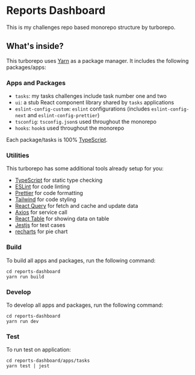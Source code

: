 # Reports Dashboard

This is my challenges repo based monorepo structure by turborepo.

## What's inside?

This turborepo uses [Yarn](https://classic.yarnpkg.com/) as a package manager. It includes the following packages/apps:

### Apps and Packages

- `tasks`: my tasks challenges include task number one and two
- `ui`: a stub React component library shared by `tasks` applications
- `eslint-config-custom`: `eslint` configurations (includes `eslint-config-next` and `eslint-config-prettier`)
- `tsconfig`: `tsconfig.json`s used throughout the monorepo
- `hooks`: `hook`s used throughout the monorepo

Each package/tasks is 100% [TypeScript](https://www.typescriptlang.org/).

### Utilities

This turborepo has some additional tools already setup for you:

- [TypeScript](https://www.typescriptlang.org/) for static type checking
- [ESLint](https://eslint.org/) for code linting
- [Prettier](https://prettier.io) for code formatting
- [Tailwind](https://tailwindcss.com/) for code styling
- [React Query](https://react-query-v3.tanstack.com/) for fetch and cache and update data
- [Axios](https://axios-http.com/) for service call
- [React Table](https://react-table-v7.tanstack.com/) for showing data on table
- [Jestjs](https://jestjs.io/) for test cases
- [recharts](https://recharts.org/en-US/) for pie chart

### Build

To build all apps and packages, run the following command:

```
cd reports-dashboard
yarn run build
```

### Develop

To develop all apps and packages, run the following command:

```
cd reports-dashboard
yarn run dev
```

### Test

To run test on application:

```
cd reports-dashboard/apps/tasks
yarn test | jest
```
